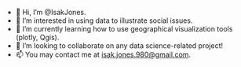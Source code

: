  - 👋 Hi, I’m @IsakJones.
 - 👀 I’m interested in using data to illustrate social issues.
 - 🌱 I’m currently learning how to use geographical visualization tools (plotly, Qgis).
 - 💞️ I’m looking to collaborate on any data science-related project!
 - 📫 You may contact me at isak.jones.980@gmail.com.

<!---
IsakJones/IsakJones is a ✨ special ✨ repository because its `README.md` (this file) appears on your GitHub profile.
You can click the Preview link to take a look at your changes.
--->
